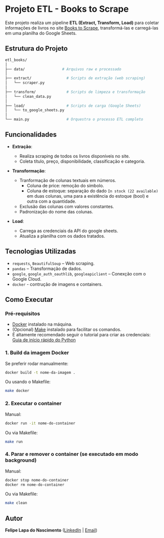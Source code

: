 # Projeto ETL - Books to Scrape

Este projeto realiza um pipeline **ETL (Extract, Transform, Load)** para coletar informações de livros no site [Books to Scrape](https://books.toscrape.com), transformá-las e carregá-las em uma planilha do Google Sheets.

## Estrutura do Projeto

```bash
etl_books/
│
├── data/                 # Arquivos raw e processado
│
├── extract/                # Scripts de extração (web scraping)
│   └── scraper.py
│
├── transform/              # Scripts de limpeza e transformação
│   └── clean_data.py
│
├── load/                   # Scripts de carga (Google Sheets)
│   └── to_google_sheets.py
│
└── main.py                 # Orquestra o processo ETL completo
```

## Funcionalidades

* **Extração**:

  * Realiza scraping de todos os livros disponíveis no site.
  * Coleta título, preço, disponibilidade, classificação e categoria.

* **Transformação**:

  * Tranformação de colunas textuais em números.
      * Coluna de price: remoção do símbolo.
      * Coluna de estoque: separação do dado `In stock (22 available)` em duas colunas, uma para a existência do estoque (bool) e outra com a quantidade.
  * Exclusão das colunas com valores constantes.
  * Padronização do nome das colunas.

* **Load**:

  * Carrega as credenciais da API do google sheets.
  * Atualiza a planilha com os dados tratados.

## Tecnologias Utilizadas

* `requests`, `BeautifulSoup` – Web scraping.
* `pandas` – Transformação de dados.
* `google`, `google_auth_oauthlib`, `googleapiclient` – Conexção com o Google Cloud.
* `docker` - contrução de imagens e containers.

## Como Executar

### Pré-requisitos

* [Docker](https://www.docker.com/products/docker-desktop) instalado na máquina.
* (Opcional) [Make](https://www.gnu.org/software/make/) instalado para facilitar os comandos.
* É altamente recomendado seguir o tutorial para criar as credenciais: [Guia de início rápido do Python](https://developers.google.com/workspace/sheets/api/quickstart/python?hl=pt-br)

### 1. Build da imagem Docker

Se preferir rodar manualmente:

```bash
docker build -t nome-da-imagem .
```

Ou usando o Makefile:

```bash
make docker
```

### 2. Executar o container

Manual:

```bash
docker run -it nome-do-container
```

Ou via Makefile:

```bash
make run
```

### 4. Parar e remover o container (se executado em modo background)

Manual:

```bash
docker stop nome-do-container
docker rm nome-do-container
```

Ou via Makefile:

```bash
make clean
```

## Autor

**Felipe Lapa do Nascimento** ([LinkedIn](https://www.linkedin.com/in/felipelapadn/) | [Email](mailto:felipelapadn@gmail.com)) 